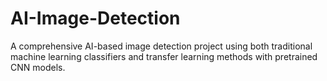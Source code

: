 # AI-Image-Detection
A comprehensive AI-based image detection project using both traditional machine learning classifiers and transfer learning methods with pretrained CNN models.
